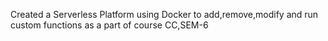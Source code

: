 Created a Serverless Platform using Docker to add,remove,modify and run custom functions as a part of course CC,SEM-6

